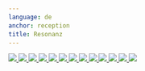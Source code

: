 ```yaml
---
language: de
anchor: reception
title: Resonanz
---
```

<div class="container-fluid text-center press-images">
  <a href="https://www.chip.de/downloads/Cryptomator_77169061.html" target="_blank">
    <img src="/img/reception/chip-logo.png" srcset="/img/reception/chip-logo.png 1x, /img/reception/chip-logo@2x.png 2x"/>
  </a>
  <a href="https://www.heise.de/mac-and-i/meldung/Cryptomator-Konkurrent-fuer-Boxcryptor-3133597.html" target="_blank">
    <img src="/img/reception/heise-logo.png" srcset="/img/reception/heise-logo.png 1x, /img/reception/heise-logo@2x.png 2x"/>
  </a>
  <a href="https://www.heise.de/ct/ausgabe/2016-24-Dateien-in-der-Cloud-mit-Cryptomator-absichern-3456900.html" target="_blank">
    <img src="/img/reception/ct-logo.png" srcset="/img/reception/ct-logo.png 1x, /img/reception/ct-logo@2x.png 2x"/>
  </a>
  <a href="https://www.giga.de/downloads/cryptomator-download/" target="_blank">
    <img src="/img/reception/giga-logo.png" srcset="/img/reception/giga-logo.png 1x, /img/reception/giga-logo@2x.png 2x"/>
  </a>
  <a href="https://www1.wdr.de/fernsehen/aktuelle-stunde/angeklickt-fbi-und-apple-100.html" target="_blank">
    <img src="/img/reception/wdr-logo.png" srcset="/img/reception/wdr-logo.png 1x, /img/reception/wdr-logo@2x.png 2x"/>
  </a>
  <a href="https://thenextweb.com/apple/2016/03/09/new-ios-desktop-app-cryptomator-encrypts-cloud-files-locally-upload/" target="_blank">
    <img src="/img/reception/tnw-logo.png" srcset="/img/reception/tnw-logo.png 1x, /img/reception/tnw-logo@2x.png 2x"/>
  </a>
  <a href="https://t3n.de/news/cryptomator-cloud-verschluesselung-597606/" target="_blank">
    <img src="/img/reception/t3n-logo.png" srcset="/img/reception/t3n-logo.png 1x, /img/reception/t3n-logo@2x.png 2x"/>
  </a>
  <a href="https://www.hostingadvice.com/blog/cryptomator-brings-open-source-encryption-to-the-cloud-storage-realm/" target="_blank">
    <img src="/img/reception/hostingadvice-logo.png" srcset="/img/reception/hostingadvice-logo.png 1x, /img/reception/hostingadvice-logo@2x.png 2x"/>
  </a>
  <a href="https://www.computerwoche.de/a/sicherheit-fuer-die-datei-cloud,3226113,2" target="_blank">
    <img src="/img/reception/computerwoche-logo.png" srcset="/img/reception/computerwoche-logo.png 1x, /img/reception/computerwoche-logo@2x.png 2x"/>
  </a>
  <a href="https://www.cardrates.com/news/cryptomator-secures-sensitive-financial-data/" target="_blank">
    <img src="/img/reception/cardrates-logo.png" srcset="/img/reception/cardrates-logo.png 1x, /img/reception/cardrates-logo@2x.png 2x"/>
  </a>
  <a href="https://www.iculture.nl/cryptomator-iphone-versleuteling-cloud/" target="_blank">
    <img src="/img/reception/iculture-logo.png" srcset="/img/reception/iculture-logo.png 1x, /img/reception/iculture-logo@2x.png 2x"/>
  </a>
  <a href="http://www.webupd8.org/2016/04/encrypt-your-cloud-files-with.html" target="_blank">
    <img src="/img/reception/webupd8-logo.png" srcset="/img/reception/webupd8-logo.png 1x, /img/reception/webupd8-logo@2x.png 2x"/>
  </a>
  <a href="http://www.linux-community.de/Internal/Artikel/Print-Artikel/LinuxUser/2016/10/Einfach-aber-sicher" target="_blank">
    <img src="/img/reception/linuxuser-logo.png" srcset="/img/reception/linuxuser-logo.png 1x, /img/reception/linuxuser-logo@2x.png 2x"/>
  </a>
</div>
